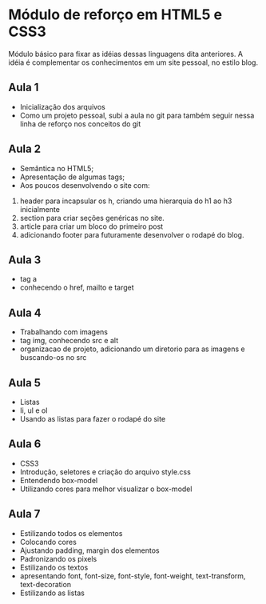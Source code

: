 # Módulo de reforço em HTML5 e CSS3

Módulo básico para fixar as idéias dessas linguagens dita anteriores.
A idéia é complementar os conhecimentos em um site pessoal, no estilo blog.

## Aula 1

- Inicialização dos arquivos
- Como um projeto pessoal, subi a aula no git para também seguir nessa linha de reforço nos conceitos do git

## Aula 2

- Semântica no HTML5;
- Apresentação de algumas tags;
- Aos poucos desenvolvendo o site com: 
1. header para incapsular os h, criando uma hierarquia do h1 ao h3 inicialmente
2. section para criar seções genéricas no site.
3. article para criar um bloco do primeiro post
4. adicionando footer para futuramente desenvolver o rodapé do blog.

## Aula 3

- tag a
- conhecendo o href, mailto e target

## Aula 4

- Trabalhando com imagens
- tag img, conhecendo src e alt
- organizacao de projeto, adicionando um diretorio para as imagens e buscando-os no src

## Aula 5

- Listas
- li, ul e ol
- Usando as listas para fazer o rodapé do site

## Aula 6

- CSS3
- Introdução, seletores e criação do arquivo style.css
- Entendendo box-model
- Utilizando cores para melhor visualizar o box-model

## Aula 7

- Estilizando todos os elementos
- Colocando cores
- Ajustando padding, margin dos elementos
- Padronizando os pixels
- Estilizando os textos
- apresentando font, font-size, font-style, font-weight, text-transform, text-decoration
- Estilizando as listas 
